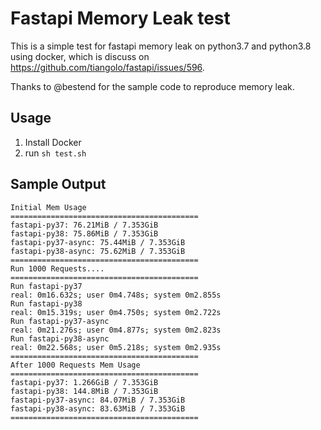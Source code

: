 # Fastapi Memory Leak test

This is a simple test for fastapi memory leak on python3.7 and python3.8 using docker, which is discuss on https://github.com/tiangolo/fastapi/issues/596.

Thanks to @bestend for the sample code to reproduce memory leak.

## Usage

1. Install Docker
2. run `sh test.sh`

## Sample Output

```
Initial Mem Usage
==========================================
fastapi-py37: 76.21MiB / 7.353GiB
fastapi-py38: 75.86MiB / 7.353GiB
fastapi-py37-async: 75.44MiB / 7.353GiB
fastapi-py38-async: 75.62MiB / 7.353GiB
==========================================
Run 1000 Requests....
==========================================
Run fastapi-py37
real: 0m16.632s; user 0m4.748s; system 0m2.855s
Run fastapi-py38
real: 0m15.319s; user 0m4.750s; system 0m2.722s
Run fastapi-py37-async
real: 0m21.276s; user 0m4.877s; system 0m2.823s
Run fastapi-py38-async
real: 0m22.568s; user 0m5.218s; system 0m2.935s
==========================================
After 1000 Requests Mem Usage
==========================================
fastapi-py37: 1.266GiB / 7.353GiB
fastapi-py38: 144.8MiB / 7.353GiB
fastapi-py37-async: 84.07MiB / 7.353GiB
fastapi-py38-async: 83.63MiB / 7.353GiB
==========================================
```
